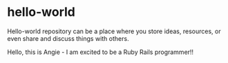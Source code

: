 # hello-world
Hello-world repository can be a place where you store ideas, resources, or even share and discuss things with others.

Hello, this is Angie - I am excited to be a Ruby Rails programmer!!  
